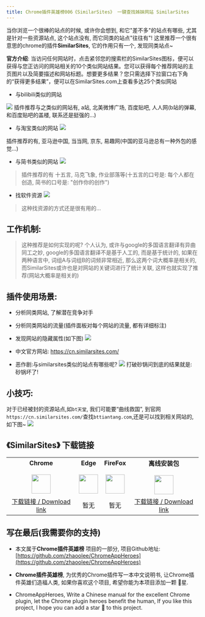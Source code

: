 ```yaml
---
title: Chrome插件英雄榜006《SimilarSites》 一键查找姊妹网站 SimilarSites
---
```

当你浏览一个很棒的站点的时候, 或许你会想到, 和它"差不多"的站点有哪些, 尤其是针对一些资源站点, 这个站点没有, 而它同类的站点"往往有"!
这里推荐一个很有意思的chrome的插件**SimilarSites**, 它的作用只有一个, 发现同类站点~

**官方介绍**: 当访问任何网站时，点击紧邻您的搜索栏的SimilarSites图标，便可以获得与您正访问的网站相关的10个类似网站结果。您可以获得每个推荐网站的主页图片以及简要描述和网站标题。想要更多结果？您只需选择下拉窗口右下角的“获得更多结果”，便可以在SimilarSites.com上查看多达25个类似网站

- 与bilibili类似的网站

![](https://v2fy.com/asset/006_similarsites/543fa63ea9b8424b94636852481a7e78.png)
插件推荐与之类似的网站有, a站, 北美微博广场, 百度贴吧, 人人网(b站的弹幕, 和百度贴吧的盖楼, 联系还是挺强的...)
- 与淘宝类似的网站
![](https://v2fy.com/asset/006_similarsites/9d7eb4a72e33494cb6410a2d59293a77.png)

插件推荐的有, 亚马逊中国, 当当网, 京东, 易趣网(中国的亚马逊总有一种外包的感觉...)

- 与简书类似的网站
![](https://v2fy.com/asset/006_similarsites/fe9410ea15664cdb9dd0ee0166c2cc39.png)
> 插件推荐的有 十五言, 马克飞象, 作业部落等(十五言的口号是: 每个人都在创造, 简书的口号是: "创作你的创作")

- 找软件资源
![](https://v2fy.com/asset/006_similarsites/4182ba1ff84445ba876565102c769011.png)
> 这种找资源的方式还是很有用的...

## 工作机制:
> 这种推荐是如何实现的呢? 个人认为, 或许与google的多国语言翻译有异曲同工之妙, google的多国语言翻译不是基于人工的, 而是基于统计的, 如果在两种语言中, 词组A与词组B的词频非常相近, 那么这两个词大概率是相关的, 而SimilarSites或许也是对网站的关键词进行了统计关联, 这样也就实现了推荐(网站大概率是相关的)

## 插件使用场景:
- 分析同类网站, 了解潜在竞争对手
- 分析同类网站的流量(插件面板对每个网站的流量, 都有详细标注)
- 发现网站的隐藏属性(如下图)
![](https://v2fy.com/asset/006_similarsites/8096d41247454ea8b29615db6260a57f.png)


- 中文官方网站: https://cn.similarsites.com/

- 恶作剧:与similarsites类似的站点有哪些呢?
![](https://v2fy.com/asset/006_similarsites/14b08a1888eb4bbe8c659c674d3f91e1.png)
打破砂锅问到底的结果就是: 砂锅坏了!

## 小技巧:
对于已经被封的资源站点,如`bt天堂`, 我们可能要“曲线救国”, 到官网` https://cn.similarsites.com/`查找`bttiantang.com`,还是可以找到相关网站的, 如下图~
![](https://v2fy.com/asset/006_similarsites/5523acd8a418457583672677e33b3348.png)



## 《SimilarSites》 下载链接

<table style="table-layout: fixed;">
<tbody>
<tr>
<td><div style="text-align: center;"><div style="font-weight: bold">Chrome</div><br/><div><img  style="width:50px; height:auto;" src="https://v2fy.com/asset/0i/ChromeAppHeroes/page/001_markdown_here.assets/chromeappheroes-chrome-icon.png"/></div></div></td>
<td><div style="text-align: center;" ><div style="font-weight: bold">Edge</div><br/><div><img style="width:50px; height:auto;" src="https://v2fy.com/asset/0i/ChromeAppHeroes/page/001_markdown_here.assets/chromeappheroes-edge-icon.png"/></div></div></td>
<td><div style="text-align: center;" ><div style="font-weight: bold">FireFox</div><br/><div><img  style="width:50px; height:auto;" src="https://v2fy.com/asset/0i/ChromeAppHeroes/page/001_markdown_here.assets/chromeappheroes-firefox-icon.png"/></div></div></td>
<td><div style="text-align: center;" ><div style="font-weight: bold">离线安装包</div><br/><div><img  style="width:50px; height:auto;" src="https://v2fy.com/asset/0i/ChromeAppHeroes/page/001_markdown_here.assets/chromeappheroes-github-download.png"/></div></div></td>
</tr>
<tr>
<td>
<div style="text-align: center;">
<a  href="https://chrome.google.com/webstore/detail/similar-sites-discover-re/necpbmbhhdiplmfhmjicabdeighkndkn">下载链接 / Download link</a>
</div>
</td>
<td>
<div style="text-align: center;">暂无</div>
</td>
<td>
<div style="text-align: center;">暂无</div>
</td>
<td>
<div style="text-align: center;"><a  href="https://cdn.jsdelivr.net/gh/zhaoolee/ChromeAppHeroes/backup/006-similar-sites.zip">下载链接 / Download link</a></div>
</td>
</tr>
</tbody>
</table>


## 写在最后(我需要你的支持)
- 本文属于**Chrome插件英雄榜** 项目的一部分, 项目Github地址: [https://github.com/zhaoolee/ChromeAppHeroes](https://github.com/zhaoolee/ChromeAppHeroes)

- **Chrome插件英雄榜**, 为优秀的Chrome插件写一本中文说明书, 让Chrome插件英雄们造福人类, 如果你喜欢这个项目, 希望你能为本项目添加一颗 🌟星.

- ChromeAppHeroes, Write a Chinese manual for the excellent Chrome plugin, let the Chrome plugin heroes benefit the human, If you like this project, I hope you can add a star 🌟 to this project.




